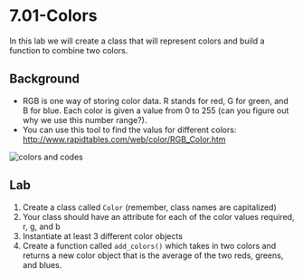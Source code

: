 # 7.01-Colors

In this lab we will create a class that will represent colors and build a function to combine two colors.

## Background

* RGB is one way of storing color data. R stands for red, G for green, and B for blue. Each color is given a value from 0 to 255 (can you figure out why we use this number range?).
* You can use this tool to find the valus for different colors: http://www.rapidtables.com/web/color/RGB_Color.htm

![colors and codes](https://media.24ways.org/2009/01/f1.gif)

## Lab

1. Create a class called `Color` (remember, class names are capitalized)
2. Your class should have an attribute for each of the color values required, r, g, and b
3. Instantiate at least 3 different color objects
4. Create a function called `add_colors()` which takes in two colors and returns a new color object that is the average of the two reds, greens, and blues.

